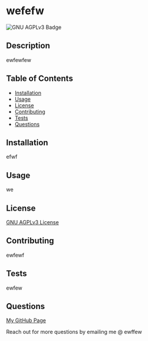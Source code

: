 # wefefw
  ![GNU AGPLv3 Badge](https://img.shields.io/badge/License-GNU_AGPLv3-blue)

## Description
ewfewfew

## Table of Contents
- [Installation](#installation)
- [Usage](#usage)
- [License](#license)
- [Contributing](#contributing)
- [Tests](#tests)
- [Questions](#questions)

## Installation
efwf

## Usage
we

## License
[GNU AGPLv3 License](https://choosealicense.com/licenses/agpl-3.0/)

## Contributing
ewfewf

## Tests
ewfew

## Questions
[My GitHub Page](https://github.com/ewffew)

Reach out for more questions by emailing me @ ewffew
